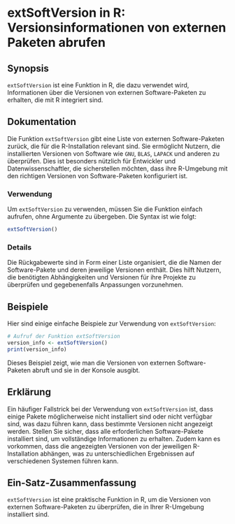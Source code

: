 <!--
Meta Description: # extSoftVersion in R: Versionsinformationen von externen Paketen abrufen ## Synopsis `extSoftVersion` ist eine Funktion in R, die dazu verwendet wird...
Meta Keywords: die, extsoftversion, von, versionen, software
-->

# extSoftVersion in R: Versionsinformationen von externen Paketen abrufen

## Synopsis
`extSoftVersion` ist eine Funktion in R, die dazu verwendet wird, Informationen über die Versionen von externen Software-Paketen zu erhalten, die mit R integriert sind.

## Dokumentation
Die Funktion `extSoftVersion` gibt eine Liste von externen Software-Paketen zurück, die für die R-Installation relevant sind. Sie ermöglicht Nutzern, die installierten Versionen von Software wie `GNU`, `BLAS`, `LAPACK` und anderen zu überprüfen. Dies ist besonders nützlich für Entwickler und Datenwissenschaftler, die sicherstellen möchten, dass ihre R-Umgebung mit den richtigen Versionen von Software-Paketen konfiguriert ist.

### Verwendung
Um `extSoftVersion` zu verwenden, müssen Sie die Funktion einfach aufrufen, ohne Argumente zu übergeben. Die Syntax ist wie folgt:

```R
extSoftVersion()
```

### Details
Die Rückgabewerte sind in Form einer Liste organisiert, die die Namen der Software-Pakete und deren jeweilige Versionen enthält. Dies hilft Nutzern, die benötigten Abhängigkeiten und Versionen für ihre Projekte zu überprüfen und gegebenenfalls Anpassungen vorzunehmen.

## Beispiele
Hier sind einige einfache Beispiele zur Verwendung von `extSoftVersion`:

```R
# Aufruf der Funktion extSoftVersion
version_info <- extSoftVersion()
print(version_info)
```

Dieses Beispiel zeigt, wie man die Versionen von externen Software-Paketen abruft und sie in der Konsole ausgibt.

## Erklärung
Ein häufiger Fallstrick bei der Verwendung von `extSoftVersion` ist, dass einige Pakete möglicherweise nicht installiert sind oder nicht verfügbar sind, was dazu führen kann, dass bestimmte Versionen nicht angezeigt werden. Stellen Sie sicher, dass alle erforderlichen Software-Pakete installiert sind, um vollständige Informationen zu erhalten. Zudem kann es vorkommen, dass die angezeigten Versionen von der jeweiligen R-Installation abhängen, was zu unterschiedlichen Ergebnissen auf verschiedenen Systemen führen kann.

## Ein-Satz-Zusammenfassung
`extSoftVersion` ist eine praktische Funktion in R, um die Versionen von externen Software-Paketen zu überprüfen, die in Ihrer R-Umgebung installiert sind.